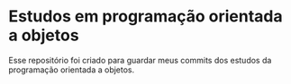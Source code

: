 # Estudos em programação orientada a objetos

Esse repositório foi criado para guardar meus commits dos estudos da programação orientada a objetos.